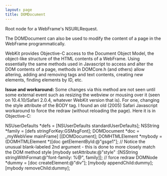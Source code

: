 ```yaml
---
layout: page
title: DOMDocument
---
```




Root node for a WebFrame's NSURLRequest.

The DOMDocument can also be used to modify the content of a page in the WebFrame programmatically.

WebKit provides Objective-C access to the Document Object Model, the object-like structure of the HTML contents of a WebFrame. Using essentially the same methods used in Javascript to access and alter the DOM contents of a page, methods in DOMCore.h (and others) allow altering, adding and removing tags and text contents, creating new elements, finding elements by ID, etc.

**Issue and workaround:** Some changes via this method are not seen until some external event such as resizing the webview or mousing over it (seen on 10.4.10/Safari 2.0.4, whatever WebKit version that is). For one, changing the style attribute of the BODY tag. I found an old (2005) Safari Javascript workaround to force the redraw (without reloading the page). Here it is in Objective-C:
    
NSUserDefaults *defs = [NSUserDefaults standardUserDefaults];
NSString *family = [defs stringForKey:GSMsgFont];
DOMDocument *doc = _myWebView mainFrame] [[DOMDocument];
DOMHTMLElement *mybody = (DOMHTMLElement *)[doc getElementById:@"gsge1"];
// Notice the unusual blank-labeled 2nd argument - this is done to more closely match the DOM method style
[mybody setAttribute:@"style" :[NSString stringWithFormat:@"font-family: %@", family]];
// force redraw
DOMNode *dummy = [doc createElement:@"div"];
[mybody appendChild:dummy];
[mybody removeChild:dummy];

